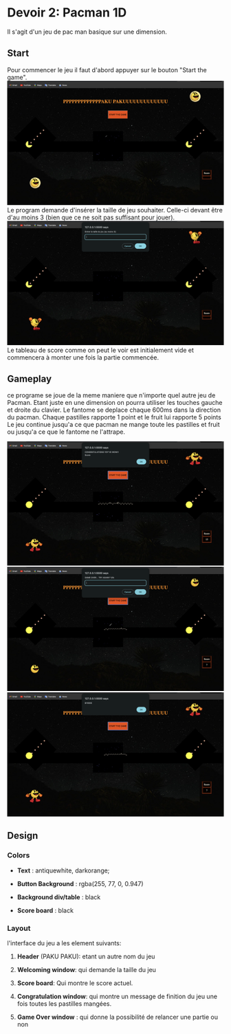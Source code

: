 # Devoir 2: Pacman 1D

Il s'agit d'un jeu de pac man basique sur une dimension.

## Start
Pour commencer le jeu il faut d'abord appuyer sur le bouton "Start the game". <img src="1.png" alt="nothing"> 
Le program demande d'insérer la taille de jeu souhaiter. Celle-ci devant être d'au moins 3 (bien que ce ne soit pas suffisant pour jouer). <img src="screen2.png" alt="nothing">
Le tableau de score comme on peut le voir est initialement vide et commencera à monter une fois la partie commencée.

## Gameplay
ce programe se joue de la meme maniere que n'importe quel autre jeu de Pacman. Etant juste en une dimension on pourra utiliser les touches gauche et droite du clavier. Le fantome se deplace chaque 600ms dans la direction du pacman. Chaque pastilles rapporte 1 point et le fruit lui rapporte 5 points
Le jeu continue jusqu'a ce que pacman ne mange toute les pastilles et fruit ou jusqu'a ce que le fantome ne l'attrape. 

<img src="win.png" alt="nothing">
<img src="fail.png" alt="nothing">
<img src="fail1.png" alt="nothing">

## Design
### Colors

- **Text** : antiquewhite, darkorange;

- **Button Background** : rgba(255, 77, 0, 0.947)

- **Background div/table** : black

- **Score board** : black


### Layout
l'interface du jeu a les element suivants: 
1. **Header** (PAKU PAKU): etant un autre nom du jeu

2.  **Welcoming window**: qui demande la taille du jeu

3.  **Score board**: Qui montre le score actuel.

4. **Congratulation window**: qui montre un message de finition du jeu une fois toutes les pastilles mangées.
 
5. **Game Over window** : qui donne la possibilité de relancer une partie ou non 

